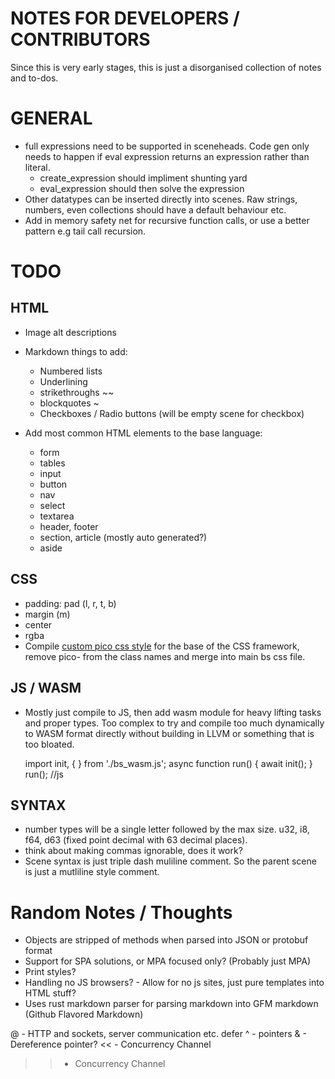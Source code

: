 # NOTES FOR DEVELOPERS / CONTRIBUTORS
Since this is very early stages, this is just a disorganised collection of notes and to-dos. 

# GENERAL
- full expressions need to be supported in sceneheads. Code gen only needs to happen if eval expression returns an expression rather than literal.
  - create_expression should impliment shunting yard
  - eval_expression should then solve the expression
- Other datatypes can be inserted directly into scenes. Raw strings, numbers, even collections should have a default behaviour etc.
- Add in memory safety net for recursive function calls, or use a better pattern e.g tail call recursion.

# TODO
## HTML
- Image alt descriptions
- Markdown things to add:
  - Numbered lists
  - Underlining
  - strikethroughs ~~
  - blockquotes ~
  - Checkboxes / Radio buttons (will be empty scene for checkbox)

- Add most common HTML elements to the base language:
  - form
  - tables
  - input
  - button
  - nav
  - select
  - textarea
  - header, footer
  - section, article (mostly auto generated?)
  - aside

## CSS
- padding: pad (l, r, t, b)
- margin (m)
- center
- rgba
- Compile [custom pico css style](https://picocss.com/docs/sass) for the base of the CSS framework, remove pico- from the class names and merge into main bs css file.

## JS / WASM
- Mostly just compile to JS, then add wasm module for heavy lifting tasks and proper types. Too complex to try and compile too much dynamically to WASM format directly without building in LLVM or something that is too bloated.

  import init, { } from './bs_wasm.js';
  async function run() {
    await init();
  }
  run();
  //js

## SYNTAX
- number types will be a single letter followed by the max size. u32, i8, f64, d63 (fixed point decimal with 63 decimal places). 
- think about making commas ignorable, does it work?
- Scene syntax is just triple dash muliline comment. So the parent scene is just a mutliline style comment.

# Random Notes / Thoughts
- Objects are stripped of methods when parsed into JSON or protobuf format
- Support for SPA solutions, or MPA focused only? (Probably just MPA)
- Print styles?
- Handling no JS browsers? - Allow for no js sites, just pure templates into HTML stuff?
- Uses rust markdown parser for parsing markdown into GFM markdown (Github Flavored Markdown)

@ - HTTP and sockets, server communication etc. 
defer
^ - pointers
& - Dereference pointer?
<< - Concurrency Channel
>> - Concurrency Channel
